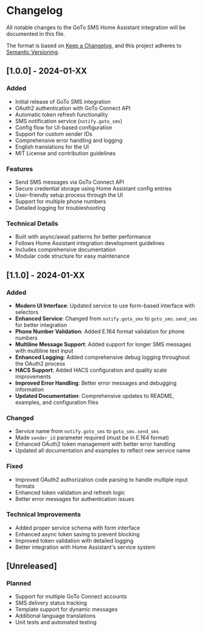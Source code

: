 # Changelog

All notable changes to the GoTo SMS Home Assistant integration will be documented in this file.

The format is based on [Keep a Changelog](https://keepachangelog.com/en/1.0.0/),
and this project adheres to [Semantic Versioning](https://semver.org/spec/v2.0.0.html).

## [1.0.0] - 2024-01-XX

### Added
- Initial release of GoTo SMS integration
- OAuth2 authentication with GoTo Connect API
- Automatic token refresh functionality
- SMS notification service (`notify.goto_sms`)
- Config flow for UI-based configuration
- Support for custom sender IDs
- Comprehensive error handling and logging
- English translations for the UI
- MIT License and contribution guidelines

### Features
- Send SMS messages via GoTo Connect API
- Secure credential storage using Home Assistant config entries
- User-friendly setup process through the UI
- Support for multiple phone numbers
- Detailed logging for troubleshooting

### Technical Details
- Built with async/await patterns for better performance
- Follows Home Assistant integration development guidelines
- Includes comprehensive documentation
- Modular code structure for easy maintenance

## [1.1.0] - 2024-01-XX

### Added
- **Modern UI Interface**: Updated service to use form-based interface with selectors
- **Enhanced Service**: Changed from `notify.goto_sms` to `goto_sms.send_sms` for better integration
- **Phone Number Validation**: Added E.164 format validation for phone numbers
- **Multiline Message Support**: Added support for longer SMS messages with multiline text input
- **Enhanced Logging**: Added comprehensive debug logging throughout the OAuth2 process
- **HACS Support**: Added HACS configuration and quality scale improvements
- **Improved Error Handling**: Better error messages and debugging information
- **Updated Documentation**: Comprehensive updates to README, examples, and configuration files

### Changed
- Service name from `notify.goto_sms` to `goto_sms.send_sms`
- Made `sender_id` parameter required (must be in E.164 format)
- Enhanced OAuth2 token management with better error handling
- Updated all documentation and examples to reflect new service name

### Fixed
- Improved OAuth2 authorization code parsing to handle multiple input formats
- Enhanced token validation and refresh logic
- Better error messages for authentication issues

### Technical Improvements
- Added proper service schema with form interface
- Enhanced async token saving to prevent blocking
- Improved token validation with detailed logging
- Better integration with Home Assistant's service system

## [Unreleased]

### Planned
- Support for multiple GoTo Connect accounts
- SMS delivery status tracking
- Template support for dynamic messages
- Additional language translations
- Unit tests and automated testing 